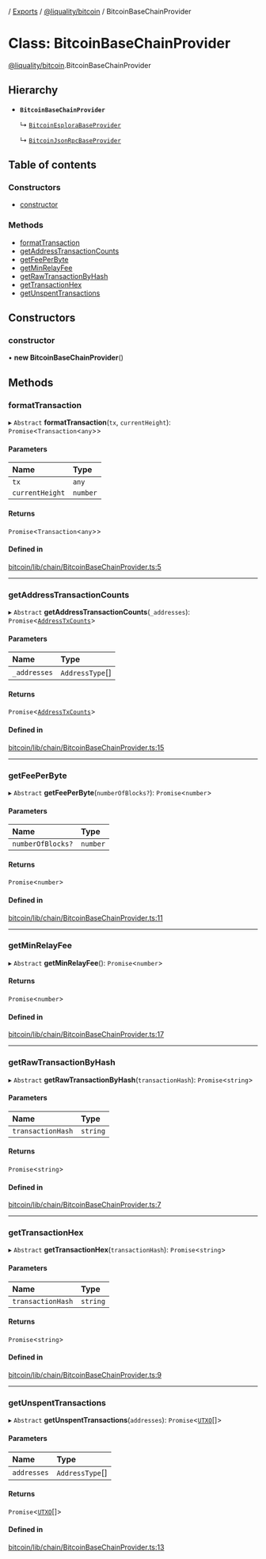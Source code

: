 [](../README.md) / [Exports](../modules.md) / [@liquality/bitcoin](../modules/liquality_bitcoin.md) / BitcoinBaseChainProvider

# Class: BitcoinBaseChainProvider

[@liquality/bitcoin](../modules/liquality_bitcoin.md).BitcoinBaseChainProvider

## Hierarchy

- **`BitcoinBaseChainProvider`**

  ↳ [`BitcoinEsploraBaseProvider`](liquality_bitcoin.BitcoinEsploraBaseProvider.md)

  ↳ [`BitcoinJsonRpcBaseProvider`](liquality_bitcoin.BitcoinJsonRpcBaseProvider.md)

## Table of contents

### Constructors

- [constructor](liquality_bitcoin.BitcoinBaseChainProvider.md#constructor)

### Methods

- [formatTransaction](liquality_bitcoin.BitcoinBaseChainProvider.md#formattransaction)
- [getAddressTransactionCounts](liquality_bitcoin.BitcoinBaseChainProvider.md#getaddresstransactioncounts)
- [getFeePerByte](liquality_bitcoin.BitcoinBaseChainProvider.md#getfeeperbyte)
- [getMinRelayFee](liquality_bitcoin.BitcoinBaseChainProvider.md#getminrelayfee)
- [getRawTransactionByHash](liquality_bitcoin.BitcoinBaseChainProvider.md#getrawtransactionbyhash)
- [getTransactionHex](liquality_bitcoin.BitcoinBaseChainProvider.md#gettransactionhex)
- [getUnspentTransactions](liquality_bitcoin.BitcoinBaseChainProvider.md#getunspenttransactions)

## Constructors

### constructor

• **new BitcoinBaseChainProvider**()

## Methods

### formatTransaction

▸ `Abstract` **formatTransaction**(`tx`, `currentHeight`): `Promise`<`Transaction`<`any`\>\>

#### Parameters

| Name | Type |
| :------ | :------ |
| `tx` | `any` |
| `currentHeight` | `number` |

#### Returns

`Promise`<`Transaction`<`any`\>\>

#### Defined in

[bitcoin/lib/chain/BitcoinBaseChainProvider.ts:5](https://github.com/liquality/chainabstractionlayer/blob/c190aa67/packages/bitcoin/lib/chain/BitcoinBaseChainProvider.ts#L5)

___

### getAddressTransactionCounts

▸ `Abstract` **getAddressTransactionCounts**(`_addresses`): `Promise`<[`AddressTxCounts`](../modules/liquality_bitcoin.BitcoinTypes.md#addresstxcounts)\>

#### Parameters

| Name | Type |
| :------ | :------ |
| `_addresses` | `AddressType`[] |

#### Returns

`Promise`<[`AddressTxCounts`](../modules/liquality_bitcoin.BitcoinTypes.md#addresstxcounts)\>

#### Defined in

[bitcoin/lib/chain/BitcoinBaseChainProvider.ts:15](https://github.com/liquality/chainabstractionlayer/blob/c190aa67/packages/bitcoin/lib/chain/BitcoinBaseChainProvider.ts#L15)

___

### getFeePerByte

▸ `Abstract` **getFeePerByte**(`numberOfBlocks?`): `Promise`<`number`\>

#### Parameters

| Name | Type |
| :------ | :------ |
| `numberOfBlocks?` | `number` |

#### Returns

`Promise`<`number`\>

#### Defined in

[bitcoin/lib/chain/BitcoinBaseChainProvider.ts:11](https://github.com/liquality/chainabstractionlayer/blob/c190aa67/packages/bitcoin/lib/chain/BitcoinBaseChainProvider.ts#L11)

___

### getMinRelayFee

▸ `Abstract` **getMinRelayFee**(): `Promise`<`number`\>

#### Returns

`Promise`<`number`\>

#### Defined in

[bitcoin/lib/chain/BitcoinBaseChainProvider.ts:17](https://github.com/liquality/chainabstractionlayer/blob/c190aa67/packages/bitcoin/lib/chain/BitcoinBaseChainProvider.ts#L17)

___

### getRawTransactionByHash

▸ `Abstract` **getRawTransactionByHash**(`transactionHash`): `Promise`<`string`\>

#### Parameters

| Name | Type |
| :------ | :------ |
| `transactionHash` | `string` |

#### Returns

`Promise`<`string`\>

#### Defined in

[bitcoin/lib/chain/BitcoinBaseChainProvider.ts:7](https://github.com/liquality/chainabstractionlayer/blob/c190aa67/packages/bitcoin/lib/chain/BitcoinBaseChainProvider.ts#L7)

___

### getTransactionHex

▸ `Abstract` **getTransactionHex**(`transactionHash`): `Promise`<`string`\>

#### Parameters

| Name | Type |
| :------ | :------ |
| `transactionHash` | `string` |

#### Returns

`Promise`<`string`\>

#### Defined in

[bitcoin/lib/chain/BitcoinBaseChainProvider.ts:9](https://github.com/liquality/chainabstractionlayer/blob/c190aa67/packages/bitcoin/lib/chain/BitcoinBaseChainProvider.ts#L9)

___

### getUnspentTransactions

▸ `Abstract` **getUnspentTransactions**(`addresses`): `Promise`<[`UTXO`](../interfaces/liquality_bitcoin.BitcoinTypes.UTXO.md)[]\>

#### Parameters

| Name | Type |
| :------ | :------ |
| `addresses` | `AddressType`[] |

#### Returns

`Promise`<[`UTXO`](../interfaces/liquality_bitcoin.BitcoinTypes.UTXO.md)[]\>

#### Defined in

[bitcoin/lib/chain/BitcoinBaseChainProvider.ts:13](https://github.com/liquality/chainabstractionlayer/blob/c190aa67/packages/bitcoin/lib/chain/BitcoinBaseChainProvider.ts#L13)
